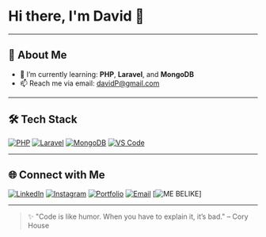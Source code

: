 # Hi there, I'm David 👋

---

## 🚀 About Me

- 🌱 I’m currently learning: **PHP**, **Laravel**, and **MongoDB**
- 📫 Reach me via email: [davidP@gmail.com](mailto:s22210250@student.unklab.ac.id)

---

## 🛠️ Tech Stack

[![PHP](https://img.shields.io/badge/PHP-777BB4?style=for-the-badge&logo=php&logoColor=white)](https://www.php.net/)
[![Laravel](https://img.shields.io/badge/Laravel-FF2D20?style=for-the-badge&logo=laravel&logoColor=white)](https://laravel.com/)
[![MongoDB](https://img.shields.io/badge/MongoDB-4DB33D?style=for-the-badge&logo=mongodb&logoColor=white)](https://www.mongodb.com/)
[![VS Code](https://img.shields.io/badge/VSCode-007ACC?style=for-the-badge&logo=visual-studio-code&logoColor=white)](https://code.visualstudio.com/)

---

## 🌐 Connect with Me

[![LinkedIn](https://img.shields.io/badge/LinkedIn-0A66C2?style=for-the-badge&logo=linkedin&logoColor=white)](https://linkedin.com/in/epit-dev)
[![Instagram](https://img.shields.io/badge/Instagram-E4405F?style=for-the-badge&logo=instagram&logoColor=white)](https://instagram.com/david_pintunaung)
[![Portfolio](https://img.shields.io/badge/My_Website-000?style=for-the-badge&logo=vercel&logoColor=white)](https://epitdev.my.id)
[![Email](https://img.shields.io/badge/Gmail-s22210250@student.unklab.ac.id-D14836?style=for-the-badge&logo=gmail&logoColor=white)](mailto:davidpintunaung@gmail.com) [![ME BELIKE](https://media.giphy.com/media/v1.Y2lkPWVjZjA1ZTQ3dGRhdTNtYzNxZG14aW5lNGJmMTd3ZHhkaGo4NzhpZnFtOTJ2cnB4aSZlcD12MV9naWZzX3NlYXJjaCZjdD1n/HLB0nLA36GCCo6JuB5/giphy.gif)]

---

> ✨ "Code is like humor. When you have to explain it, it’s bad." – Cory House
